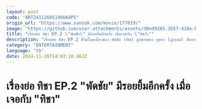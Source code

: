 ```yaml
---
layout: post
code: "ART2411260514OUA4PS"
origin_url: "https://www.sanook.com/movie/177019/"
image: "https://github.com/user-attachments/assets/d0ed9265-3b57-416e-b6f0-11f53d6188ac"
title: "เรื่องย่อ ทิชา EP.2 \"พัดชัย\" มีรอยยิ้มอีกครั้ง เมื่อเจอกับ \"ทิชา\""
description: "เรื่องย่อ ทิชา EP.2 ชีวิตโดดเดี่ยวของ พัดชัย (พีช) ลูกชายของ บุษรา (ลูกเกด) มีรอยยิ้มอีกครั้ง เมื่อได้เจอกับ ทิชา (ใบเฟิร์น)"
category: "ENTERTAINMENT"
language: "th"
date: 2024-11-26T14:03:18.662Z
---
```


# เรื่องย่อ ทิชา EP.2 "พัดชัย" มีรอยยิ้มอีกครั้ง เมื่อเจอกับ "ทิชา"